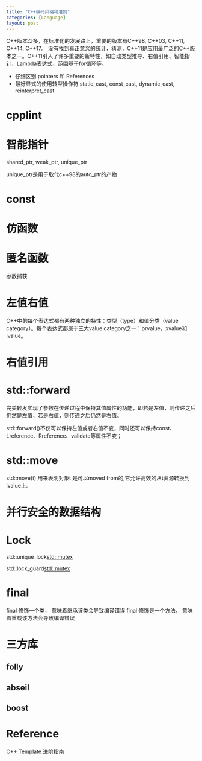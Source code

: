 ```yaml
---
title: "C++编码风格和准则"
categories: [Language]
layout: post
---
```


C++版本众多，在标准化的发展路上，重要的版本有C++98, C++03, C++11, C++14, C++17。
没有找到真正意义的统计，猜测，C++11是应用最广泛的C++版本之一。C++11引入了许多重要的新特性，如自动类型推导、右值引用、智能指针、Lambda表达式、范围基于for循环等。

* 仔细区别 pointers 和 References
* 最好显式的使用转型操作符 static_cast, const_cast, dynamic_cast, reinterpret_cast


# cpplint


# 智能指针

shared_ptr, weak_ptr, unique_ptr

unique_ptr是用于取代c++98的auto_ptr的产物



# const


# 仿函数

# 匿名函数

参数捕获

# 左值右值

C++中的每个表达式都有两种独立的特性：类型（type）和值分类（value category）。每个表达式都属于三大value category之一：prvalue，xvalue和lvalue。

# 右值引用

# std::forward

完美转发实现了参数在传递过程中保持其值属性的功能，即若是左值，则传递之后仍然是左值，若是右值，则传递之后仍然是右值。

std::forward<T>()不仅可以保持左值或者右值不变，同时还可以保持const、Lreference、Rreference、validate等属性不变；


# std::move

std::move(t) 用来表明对象t 是可以moved from的,它允许高效的从t资源转换到lvalue上.



# 并行安全的数据结构


# Lock

std::unique_lock<std::mutex>

std::lock_guard<std::mutex>


# final

final 修饰一个类， 意味着继承该类会导致编译错误
final 修饰是一个方法， 意味着重载该方法会导致编译错误





# 三方库
## folly

## abseil

## boost


# Reference
[C++ Template 进阶指南](https://github.com/wuye9036/CppTemplateTutorial/blob/master/ReadMe.md)